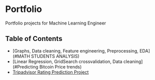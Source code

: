 # Portfolio
Portfolio projects for Machine Learning Engineer

## Table of Contents
* [Graphs, Data cleaning, Feature engineering, Preprocessing, EDA](#MATH STUDENTS ANALYSIS)
* [Linear Regression, GridSearch crossvalidation, Data cleaning](#Predicting Bitcoin Price trends)
* [Tripadvisor Rating Prediction Project](#Tripadvisor-Rating-Prediction)
